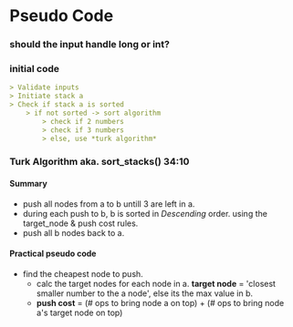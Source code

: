 # Pseudo Code

### should the input handle long or int?

### initial code
```markdown
> Validate inputs
> Initiate stack a
> Check if stack a is sorted
    > if not sorted -> sort algorithm
        > check if 2 numbers
        > check if 3 numbers
        > else, use *turk algorithm*
```

### Turk Algorithm aka. sort_stacks() 34:10

#### Summary
- push all nodes from a to b untill 3 are left in a.
- during each push to b, b is sorted in *Descending* order. using the target_node & push cost rules.
- push all b nodes back to a.

#### Practical pseudo code
- find the cheapest node to push.
    - calc the target nodes for each node in a. **target node** = 'closest smaller number to the a node', else its the max value in b.
    - **push cost** = (# ops to bring node a on top) + (# ops to bring node a's target node on top)
